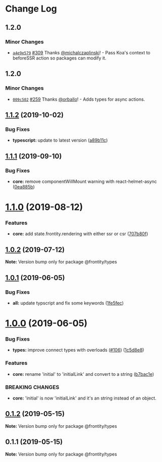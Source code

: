 # Change Log

## 1.2.0

### Minor Changes

- [`a4e9e579`](https://github.com/frontity/frontity/commit/a4e9e579a6306c87cb91f33e635201387bd405ea) [#309](https://github.com/frontity/frontity/pull/309) Thanks [@michalczaplinski](https://github.com/michalczaplinski)! - Pass Koa's context to beforeSSR action so packages can modify it.

## 1.2.0

### Minor Changes

- [`009c502`](https://github.com/frontity/frontity/commit/009c50288db2af45d2f586e8be43b76f52612540) [#259](https://github.com/frontity/frontity/pull/259) Thanks [@orballo](https://github.com/orballo)! - Adds types for async actions.

## [1.1.2](https://github.com/frontity/frontity/compare/@frontity/types@1.1.1...@frontity/types@1.1.2) (2019-10-02)

### Bug Fixes

- **typescript:** update to latest version ([a89b11c](https://github.com/frontity/frontity/commit/a89b11c))

## [1.1.1](https://github.com/frontity/frontity/compare/@frontity/types@1.1.0...@frontity/types@1.1.1) (2019-09-10)

### Bug Fixes

- **core:** remove componentWillMount warning with react-helmet-async ([0ea885b](https://github.com/frontity/frontity/commit/0ea885b))

# [1.1.0](https://github.com/frontity/frontity/compare/@frontity/types@1.0.2...@frontity/types@1.1.0) (2019-08-12)

### Features

- **core:** add state.frontity.rendering with either ssr or csr ([707b80f](https://github.com/frontity/frontity/commit/707b80f))

## [1.0.2](https://github.com/frontity/frontity/compare/@frontity/types@1.0.1...@frontity/types@1.0.2) (2019-07-12)

**Note:** Version bump only for package @frontity/types

## [1.0.1](https://github.com/frontity/frontity/compare/@frontity/types@1.0.0...@frontity/types@1.0.1) (2019-06-05)

### Bug Fixes

- **all:** update typscript and fix some keywords ([1fe5fec](https://github.com/frontity/frontity/commit/1fe5fec))

# [1.0.0](https://github.com/frontity/frontity/compare/@frontity/types@0.1.2...@frontity/types@1.0.0) (2019-06-05)

### Bug Fixes

- **types:** improve connect types with overloads ([#106](https://github.com/frontity/frontity/issues/106)) ([1c5d8e8](https://github.com/frontity/frontity/commit/1c5d8e8))

### Features

- **core:** rename 'initial' to 'initialLink' and convert to a string ([b7bac1e](https://github.com/frontity/frontity/commit/b7bac1e))

### BREAKING CHANGES

- **core:** 'initial' is now 'initialLink' and it's an string instead of an object.

## [0.1.2](https://github.com/frontity/frontity/compare/@frontity/types@0.1.1...@frontity/types@0.1.2) (2019-05-15)

**Note:** Version bump only for package @frontity/types

## 0.1.1 (2019-05-15)

**Note:** Version bump only for package @frontity/types
